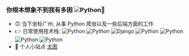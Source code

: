 ### 你根本想象不到我有多困 ![Python](https://img.shields.io/badge/桐哥-2021-blue)👋


- 🙃 当下坐标广州, 从事 Python 爬虫以及一些后端方面的工作
- 👉 日常使用技术栈:  ![Python](https://img.shields.io/badge/Python-3.8-blue) ![Python](https://img.shields.io/badge/Vue-3.0-green) ![Django](https://img.shields.io/badge/Django-3.0-brightgreen) ![Python](https://img.shields.io/badge/FastApi-blue) ![Python](https://img.shields.io/badge/Mysql-5.7-blue) ![Python](https://img.shields.io/badge/Docker-black) 
![Python](https://img.shields.io/badge/Scrapy-2.3.0-blue)
- 🤔 个人小站点 [太困](http://159.75.96.72/)


